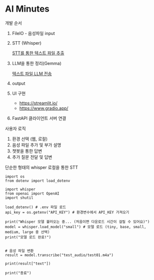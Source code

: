 # AI Minutes
개발 순서

1. FileIO - 음성파일 input
2. STT (Whisper)
    
    [STT를 통한 텍스트 파일 추출](https://www.notion.so/STT-26ef398452c380faa390d3af77f5b0a5?pvs=21)
    
3. LLM을 통한 정리(Gemma)
    
    [텍스트 파일 LLM 전송](https://www.notion.so/LLM-26ef398452c3803cabd0dd19c4d66847?pvs=21)
    
4. output
5. UI 구현
    - https://streamlit.io/
    - https://www.gradio.app/
6. FastAPI 클라이언트 서버 연결

사용자 로직

1. 환경 선택 (웹, 로컬)
2. 음성 파일 추가 및 부가 설명
3. 챗봇을 통한 답변 
4. 추가 질문 전달 및 답변





단순한 형태의 whisper 로컬을 통한 STT
```
import os
from dotenv import load_dotenv

import whisper
from openai import OpenAI
import shutil

load_dotenv() # .env 파일 로드
api_key = os.getenv("API_KEY") # 환경변수에서 API_KEY 가져오기

print("Whisper 모델 불러오는 중... (처음이면 다운로드 시간이 걸릴 수 있어요)")
model = whisper.load_model("small") # 모델 로드 (tiny, base, small, medium, large 중 선택)
print("모델 로드 완료!")


# 음성 파일 변환
result = model.transcribe("test_audio/test01.m4a")

print(result["text"])

print("종료")
```